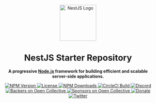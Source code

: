 <p align="center"> <a href="https://nestjs.com" target="_blank"> <img src="https://nestjs.com/img/logo-small.svg" width="120" alt="NestJS Logo" /> </a> </p> <h1 align="center">NestJS Starter Repository</h1> <p align="center"> <strong> A progressive <a href="https://nodejs.org" target="_blank">Node.js</a> framework for building efficient and scalable server-side applications. </strong> </p> <p align="center"> <a href="https://www.npmjs.com/package/@nestjs/core" target="_blank"> <img src="https://img.shields.io/npm/v/@nestjs/core.svg" alt="NPM Version" /> </a> <a href="https://opensource.org/licenses/MIT" target="_blank"> <img src="https://img.shields.io/npm/l/@nestjs/core.svg" alt="License" /> </a> <a href="https://www.npmjs.com/package/@nestjs/common" target="_blank"> <img src="https://img.shields.io/npm/dm/@nestjs/common.svg" alt="NPM Downloads" /> </a> <a href="https://circleci.com/gh/nestjs/nest" target="_blank"> <img src="https://img.shields.io/circleci/build/github/nestjs/nest/master" alt="CircleCI Build" /> </a> <a href="https://discord.gg/G7Qnnhy" target="_blank"> <img src="https://img.shields.io/badge/discord-online-brightgreen.svg" alt="Discord" /> </a> <a href="https://opencollective.com/nest#backer" target="_blank"> <img src="https://opencollective.com/nest/backers/badge.svg" alt="Backers on Open Collective" /> </a> <a href="https://opencollective.com/nest#sponsor" target="_blank"> <img src="https://opencollective.com/nest/sponsors/badge.svg" alt="Sponsors on Open Collective" /> </a> <a href="https://paypal.me/kamilmysliwiec" target="_blank"> <img src="https://img.shields.io/badge/Donate-PayPal-ff3f59.svg" alt="Donate" /> </a> <a href="https://twitter.com/nestframework" target="_blank"> <img src="https://img.shields.io/twitter/follow/nestframework.svg?style=social&label=Follow" alt="Twitter" /> </a> </p>
